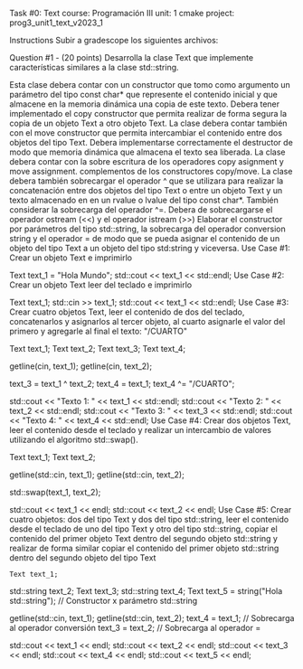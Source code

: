 Task #0: Text
course: Programación III
unit: 1
cmake project: prog3_unit1_text_v2023_1

Instructions
Subir a gradescope los siguientes archivos:

Question #1 - (20 points)
Desarrolla la clase Text que implemente características similares a la clase std::string.

Esta clase debera contar con un constructor que tomo como argumento un parámetro del tipo const char* que represente el contenido inicial y que almacene en la memoria dinámica una copia de este texto.
Debera tener implementado el copy constructor que permita realizar de forma segura la copia de un objeto Text a otro objeto Text.
La clase debera contar también con el move constructor que permita intercambiar el contenido entre dos objetos del tipo Text.
Debera implementarse correctamente el destructor de modo que memoria dinámica que almacena el texto sea liberada.
La clase debera contar con la sobre escritura de los operadores copy asignment y move assignment. complementos de los constructores copy/move.
La clase debera también sobrecargar el operador ^ que se utilizara para realizar la concatenación entre dos objetos del tipo Text o entre un objeto Text y un texto almacenado en en un rvalue o lvalue del tipo const char*. También considerar la sobrecarga del operador ^=.
Debera de sobrecargarse el operador ostream (<<) y el operador istream (>>)
Elaborar el constructor por parámetros del tipo std::string, la sobrecarga del operador conversion string y el operador = de modo que se pueda asignar el contenido de un objeto del tipo Text a un objeto del tipo std:string y viceversa.
Use Case #1: Crear un objeto Text e imprimirlo

Text text_1 = "Hola Mundo";
std::cout << text_1 << std::endl;
Use Case #2: Crear un objeto Text leer del teclado e imprimirlo

Text text_1;
std::cin >> text_1;
std::cout << text_1 << std::endl;
Use Case #3: Crear cuatro objetos Text, leer el contenido de dos del teclado, concatenarlos y asignarlos al tercer objeto, al cuarto asignarle el valor del primero y agregarle al final el texto: "/CUARTO"

Text text_1;
Text text_2;
Text text_3;
Text text_4;

getline(cin, text_1);
getline(cin, text_2);

text_3 = text_1 ^ text_2;
text_4 = text_1;
text_4 ^= "/CUARTO";

std::cout << "Texto 1: " << text_1 << std::endl;
std::cout << "Texto 2: " << text_2 << std::endl;
std::cout << "Texto 3: " << text_3 << std::endl;
std::cout << "Texto 4: " << text_4 << std::endl;
Use Case #4: Crear dos objetos Text, leer el contenido desde el teclado y realizar un intercambio de valores utilizando el algoritmo std::swap().

Text text_1;
Text text_2;

getline(std::cin, text_1);
getline(std::cin, text_2);

std::swap(text_1, text_2);

std::cout << text_1 << endl;
std::cout << text_2 << endl;
Use Case #5: Crear cuatro objetos: dos del tipo Text y dos del tipo std::string, leer el contenido desde el teclado de uno del tipo Text y otro del tipo std::string, copiar el contenido del primer objeto Text dentro del segundo objeto std::string y realizar de forma similar copiar el contenido del primer objeto std::string dentro del segundo objeto del tipo Text

    Text text_1;
std::string text_2;
Text text_3;
std::string text_4;
Text text_5 = string("Hola std::string");   // Constructor x parámetro std::string

getline(std::cin, text_1);
getline(std::cin, text_2);
text_4 = text_1;                            // Sobrecarga al operador conversión
text_3 = text_2;                            // Sobrecarga al operador =

std::cout << text_1 << endl;
std::cout << text_2 << endl;
std::cout << text_3 << endl;
std::cout << text_4 << endl;
std::cout << text_5 << endl;